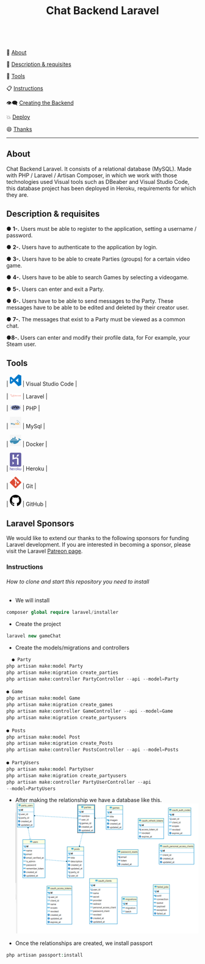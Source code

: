 <h1 align="center" >Chat Backend Laravel</h1>

<br/>
<br/>
<br/>


:speech_balloon: [About](#id1)   

:speech_balloon: [Description & requisites](#id2)  

:hammer: [Tools](#id3)

:clipboard: [Instructions](#id4)

:eye_speech_bubble: [Creating the Backend](#id4)

:collision: [Deploy](#id5)

:smile: [Thanks](#id6)

---

<a name="id1"></a>

## **About**

<p>Chat Backend Laravel.
It consists of a relational database (MySQL). Made with PHP / Laravel / Artisan Composer, in which we work with those technologies used Visual tools such as DBeaber and Visual Studio Code, this database project has been deployed in Heroku, requirements for which they are.</p>


<a name="id2"></a>

## **Description & requisites**
● **1-.** Users must be able to register to the application,
setting a username / password.

● **2-.** Users have to authenticate to the application by login.

● **3-.** Users have to be able to create Parties (groups) for a
certain video game.

● **4-.** Users have to be able to search Games by selecting a
videogame.

● **5-.** Users can enter and exit a Party.

● **6-.** Users have to be able to send messages to the Party. These
messages have to be able to be edited and deleted by their creator user.

● **7-.** The messages that exist to a Party must be viewed as a
common chat.

●**8-.** Users can enter and modify their profile data, for
For example, your Steam user.

<a name="id3"></a>
## Tools

| <img src="resources/img/logovisual.png" alt="Visual" width="30"/> | Visual Studio Code |

| <img src="resources/img/laravel.png" alt="Laravel" width="30"/> | Laravel | 

| <img src="resources/img/php.png" alt="php" width="30"/> | PHP | 

| <img src="resources/img/mysql.png" alt="mysql" width="30"/> | MySql | 

| <img src="resources/img/docker.png" alt="docker" width="30"/> | Docker | 

| <img src="resources/img/heroku.png" alt="heroku" width="30"/> | Heroku | 

| <img src="resources/img/git.png" alt="Git" width="30"/> | Git |

| <img src="resources/img/github2.png" alt="GitHub" width="30"/> | GitHub | 


## Laravel Sponsors

We would like to extend our thanks to the following sponsors for funding Laravel development. If you are interested in becoming a sponsor, please visit the Laravel [Patreon page](https://patreon.com/taylorotwell).

### Instructions
<a name="id4"></a>

###### How to clone and start this repository you need to install
- We will install
```php
composer global require laravel/installer
```
- Create the project
```php
laravel new gameChat
```
- Create the models/migrations and controllers 
```php
  ● Party
php artisan make:model Party
php artisan make:migration create_parties
php artisan make:controller PartyController --api --model=Party

● Game
php artisan make:model Game
php artisan make:migration create_games
php artisan make:controller GameController --api --model=Game
php artisan make:migration create_partyusers

● Posts
php artisan make:model Post
php artisan make:migration create_Posts
php artisan make:controller PostsController --api --model=Posts

● PartyUsers
php artisan make:model PartyUser
php artisan make:migration create_partyusers
php artisan make:controller PartyUserController --api 
--model=PartyUsers

```

- After making the relationship we have a database like this.
<img src="resources/img/ERDiagram.png"></img>


- Once the relationships are created, we install passport

```php
php artisan passport:install
```



